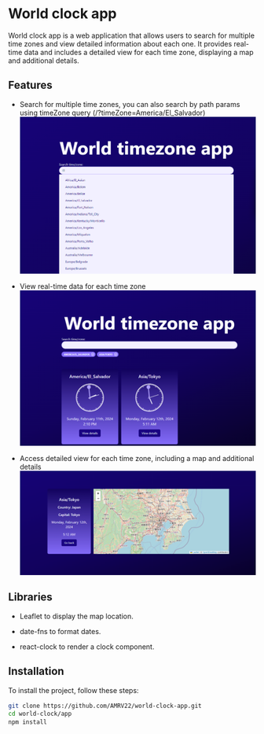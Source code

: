 # World clock app

World clock app is a web application that allows users to search for multiple time zones and view detailed information about each one. It provides real-time data and includes a detailed view for each time zone, displaying a map and additional details.

## Features

- Search for multiple time zones, you can also search by path params using timeZone query (/?timeZone=America/El_Salvador)
![Search View](./public/SearchList.png)

- View real-time data for each time zone
![Search Results](./public/SearchResults.png)

- Access detailed view for each time zone, including a map and additional details
![Search Results](./public/DetailPage.png)


## Libraries
- Leaflet to display the map location.

- date-fns to format dates.

- react-clock to render a clock component.

## Installation

To install the project, follow these steps:

```bash
git clone https://github.com/AMRV22/world-clock-app.git
cd world-clock/app
npm install